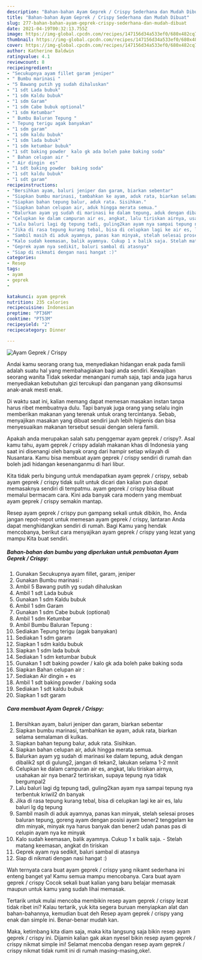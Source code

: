 ```yaml
---
description: "Bahan-bahan Ayam Geprek / Crispy Sederhana dan Mudah Dibuat"
title: "Bahan-bahan Ayam Geprek / Crispy Sederhana dan Mudah Dibuat"
slug: 277-bahan-bahan-ayam-geprek-crispy-sederhana-dan-mudah-dibuat
date: 2021-04-19T00:32:13.755Z
image: https://img-global.cpcdn.com/recipes/147156d34a533ef0/680x482cq70/ayam-geprek-crispy-foto-resep-utama.jpg
thumbnail: https://img-global.cpcdn.com/recipes/147156d34a533ef0/680x482cq70/ayam-geprek-crispy-foto-resep-utama.jpg
cover: https://img-global.cpcdn.com/recipes/147156d34a533ef0/680x482cq70/ayam-geprek-crispy-foto-resep-utama.jpg
author: Katherine Baldwin
ratingvalue: 4.1
reviewcount: 8
recipeingredient:
- "Secukupnya ayam fillet garam jeniper"
- " Bumbu marinasi "
- "5 Bawang putih yg sudah dihaluskan"
- "1 sdt Lada bubuk"
- "1 sdm Kaldu bubuk"
- "1 sdm Garam"
- "1 sdm Cabe bubuk optional"
- "1 sdm Ketumbar"
- " Bumbu Baluran Tepung "
- " Tepung terigu agak banyakan"
- "1 sdm garam"
- "1 sdm kaldu bubuk"
- "1 sdm lada bubuk"
- "1 sdm ketumbar bubuk"
- "1 sdt baking powder  kalo gk ada boleh pake baking soda"
- " Bahan celupan air "
- " Air dingin  es"
- "1 sdt baking powder  baking soda"
- "1 sdt kaldu bubuk"
- "1 sdt garam"
recipeinstructions:
- "Bersihkan ayam, baluri jeniper dan garam, biarkan sebentar"
- "Siapkan bumbu marinasi, tambahkan ke ayam, aduk rata, biarkan selama semalaman di kulkas."
- "Siapkan bahan tepung balur, aduk rata. Sisihkan."
- "Siapkan bahan celupan air, aduk hingga merata semua."
- "Balurkan ayam yg sudah di marinasi ke dalam tepung, aduk dengan dibalik2 spt di gulung2, jangan di tekan2, lakukan selama 1-2 mnit"
- "Celupkan ke dalam campuran air es, angkat, lalu tiriskan airnya, usahakan air nya benar2 tertiriskan, supaya tepung nya tidak bergumpal2"
- "Lalu baluri lagi dg tepung tadi, guling2kan ayam nya sampai tepung nya terbentuk kriwil2 dn banyak"
- "Jika di rasa tepung kurang tebal, bisa di celupkan lagi ke air es, lalu baluri lg dg tepung"
- "Sambil masih di aduk ayamnya, panas kan minyak, stelah selesai proses baluran tepung, goreng ayam dengan posisi ayam bener2 tenggelam ke dlm minyak, minyak nya harus banyak dan bener2 udah panas pas di celupin ayam nya ke minyak"
- "Kalo sudah keemasan, balik ayamnya. Cukup 1 x balik saja. Stelah matang keemasan, angkat dn tiriskan"
- "Geprek ayam nya sedikit, baluri sambal di atasnya"
- "Siap di nikmati dengan nasi hangat :)"
categories:
- Resep
tags:
- ayam
- geprek
- 

katakunci: ayam geprek  
nutrition: 235 calories
recipecuisine: Indonesian
preptime: "PT36M"
cooktime: "PT53M"
recipeyield: "2"
recipecategory: Dinner

---
```



![Ayam Geprek / Crispy](https://img-global.cpcdn.com/recipes/147156d34a533ef0/680x482cq70/ayam-geprek-crispy-foto-resep-utama.jpg)

Andai kamu seorang orang tua, menyediakan hidangan enak pada famili adalah suatu hal yang membahagiakan bagi anda sendiri. Kewajiban seorang  wanita Tidak sekedar menangani rumah saja, tapi anda juga harus menyediakan kebutuhan gizi tercukupi dan panganan yang dikonsumsi anak-anak mesti enak.

Di waktu  saat ini, kalian memang dapat memesan masakan instan tanpa harus ribet membuatnya dulu. Tapi banyak juga orang yang selalu ingin memberikan makanan yang terenak untuk orang tercintanya. Sebab, menyajikan masakan yang dibuat sendiri jauh lebih higienis dan bisa menyesuaikan makanan tersebut sesuai dengan selera famili. 



Apakah anda merupakan salah satu penggemar ayam geprek / crispy?. Asal kamu tahu, ayam geprek / crispy adalah makanan khas di Indonesia yang saat ini disenangi oleh banyak orang dari hampir setiap wilayah di Nusantara. Kamu bisa membuat ayam geprek / crispy sendiri di rumah dan boleh jadi hidangan kesenanganmu di hari libur.

Kita tidak perlu bingung untuk mendapatkan ayam geprek / crispy, sebab ayam geprek / crispy tidak sulit untuk dicari dan kalian pun dapat memasaknya sendiri di tempatmu. ayam geprek / crispy bisa dibuat memalui bermacam cara. Kini ada banyak cara modern yang membuat ayam geprek / crispy semakin mantap.

Resep ayam geprek / crispy pun gampang sekali untuk dibikin, lho. Anda jangan repot-repot untuk memesan ayam geprek / crispy, lantaran Anda dapat menghidangkan sendiri di rumah. Bagi Kamu yang hendak mencobanya, berikut cara menyajikan ayam geprek / crispy yang lezat yang mampu Kita buat sendiri.

<!--inarticleads1-->

##### Bahan-bahan dan bumbu yang diperlukan untuk pembuatan Ayam Geprek / Crispy:

1. Gunakan Secukupnya ayam fillet, garam, jeniper
1. Gunakan  Bumbu marinasi :
1. Ambil 5 Bawang putih yg sudah dihaluskan
1. Ambil 1 sdt Lada bubuk
1. Gunakan 1 sdm Kaldu bubuk
1. Ambil 1 sdm Garam
1. Gunakan 1 sdm Cabe bubuk (optional)
1. Ambil 1 sdm Ketumbar
1. Ambil  Bumbu Baluran Tepung :
1. Sediakan  Tepung terigu (agak banyakan)
1. Sediakan 1 sdm garam
1. Siapkan 1 sdm kaldu bubuk
1. Siapkan 1 sdm lada bubuk
1. Sediakan 1 sdm ketumbar bubuk
1. Gunakan 1 sdt baking powder / kalo gk ada boleh pake baking soda
1. Siapkan  Bahan celupan air :
1. Sediakan  Air dingin + es
1. Ambil 1 sdt baking powder / baking soda
1. Sediakan 1 sdt kaldu bubuk
1. Siapkan 1 sdt garam




<!--inarticleads2-->

##### Cara membuat Ayam Geprek / Crispy:

1. Bersihkan ayam, baluri jeniper dan garam, biarkan sebentar
1. Siapkan bumbu marinasi, tambahkan ke ayam, aduk rata, biarkan selama semalaman di kulkas.
1. Siapkan bahan tepung balur, aduk rata. Sisihkan.
1. Siapkan bahan celupan air, aduk hingga merata semua.
1. Balurkan ayam yg sudah di marinasi ke dalam tepung, aduk dengan dibalik2 spt di gulung2, jangan di tekan2, lakukan selama 1-2 mnit
1. Celupkan ke dalam campuran air es, angkat, lalu tiriskan airnya, usahakan air nya benar2 tertiriskan, supaya tepung nya tidak bergumpal2
1. Lalu baluri lagi dg tepung tadi, guling2kan ayam nya sampai tepung nya terbentuk kriwil2 dn banyak
1. Jika di rasa tepung kurang tebal, bisa di celupkan lagi ke air es, lalu baluri lg dg tepung
1. Sambil masih di aduk ayamnya, panas kan minyak, stelah selesai proses baluran tepung, goreng ayam dengan posisi ayam bener2 tenggelam ke dlm minyak, minyak nya harus banyak dan bener2 udah panas pas di celupin ayam nya ke minyak
1. Kalo sudah keemasan, balik ayamnya. Cukup 1 x balik saja. - Stelah matang keemasan, angkat dn tiriskan
1. Geprek ayam nya sedikit, baluri sambal di atasnya
1. Siap di nikmati dengan nasi hangat :)




Wah ternyata cara buat ayam geprek / crispy yang nikamt sederhana ini enteng banget ya! Kamu semua mampu mencobanya. Cara buat ayam geprek / crispy Cocok sekali buat kalian yang baru belajar memasak maupun untuk kamu yang sudah lihai memasak.

Tertarik untuk mulai mencoba membikin resep ayam geprek / crispy lezat tidak ribet ini? Kalau tertarik, yuk kita segera buruan menyiapkan alat dan bahan-bahannya, kemudian buat deh Resep ayam geprek / crispy yang enak dan simple ini. Benar-benar mudah kan. 

Maka, ketimbang kita diam saja, maka kita langsung saja bikin resep ayam geprek / crispy ini. Dijamin kalian gak akan nyesel bikin resep ayam geprek / crispy nikmat simple ini! Selamat mencoba dengan resep ayam geprek / crispy nikmat tidak rumit ini di rumah masing-masing,oke!.

